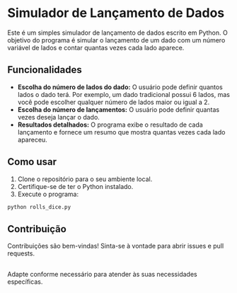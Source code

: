# Simulador de Lançamento de Dados

Este é um simples simulador de lançamento de dados escrito em Python. O objetivo do programa é simular o lançamento de um dado com um número variável de lados e contar quantas vezes cada lado aparece.

## Funcionalidades

- **Escolha do número de lados do dado:** O usuário pode definir quantos lados o dado terá. Por exemplo, um dado tradicional possui 6 lados, mas você pode escolher qualquer número de lados maior ou igual a 2.
- **Escolha do número de lançamentos:** O usuário pode definir quantas vezes deseja lançar o dado.
- **Resultados detalhados:** O programa exibe o resultado de cada lançamento e fornece um resumo que mostra quantas vezes cada lado apareceu.

## Como usar

1. Clone o repositório para o seu ambiente local.
2. Certifique-se de ter o Python instalado.
3. Execute o programa:

```bash
python rolls_dice.py
```

## Contribuição
Contribuições são bem-vindas! Sinta-se à vontade para abrir issues e pull requests.

##
Adapte conforme necessário para atender às suas necessidades específicas.
